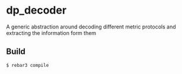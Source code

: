dp_decoder
=====

A generic abstraction around decoding different metric protocols and extracting the information form them

Build
-----

    $ rebar3 compile

